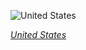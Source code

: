 
![United States](https://www.gstatic.com/prettyearth/assets/full/2229.jpg)

*[United States](https://www.google.com/maps/@33.916423,-116.938154,17z/data=!3m1!1e3)*
